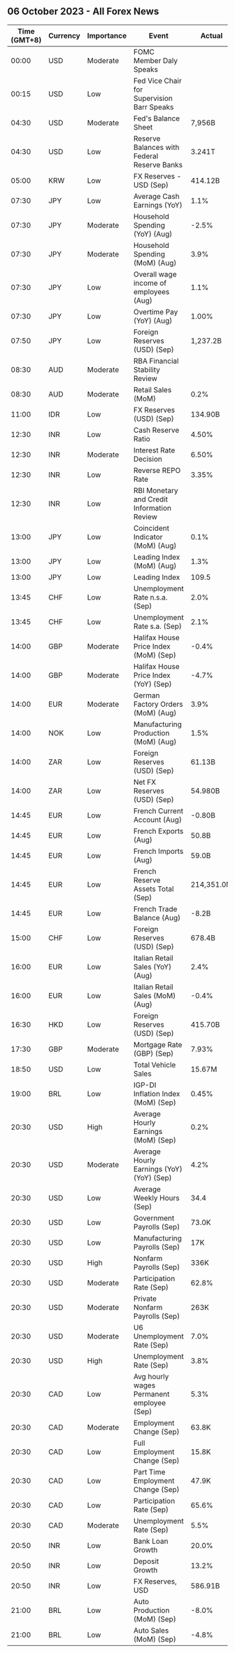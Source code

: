 ## 06 October 2023 - All Forex News

| Time (GMT+8) | Currency | Importance | Event | Actual | Forecast | Previous |
|------|----------|------------|-------|--------|----------|----------|
| 00:00 | USD | Moderate | FOMC Member Daly Speaks |  |  |  |
| 00:15 | USD | Low | Fed Vice Chair for Supervision Barr Speaks |  |  |  |
| 04:30 | USD | Moderate | Fed's Balance Sheet | 7,956B |  | 8,002B |
| 04:30 | USD | Low | Reserve Balances with Federal Reserve Banks | 3.241T |  | 3.168T |
| 05:00 | KRW | Low | FX Reserves - USD (Sep) | 414.12B |  | 418.30B |
| 07:30 | JPY | Low | Average Cash Earnings (YoY) | 1.1% | 1.5% | 1.1% |
| 07:30 | JPY | Moderate | Household Spending (YoY) (Aug) | -2.5% | -4.3% | -5.0% |
| 07:30 | JPY | Moderate | Household Spending (MoM) (Aug) | 3.9% | 0.9% | -2.7% |
| 07:30 | JPY | Low | Overall wage income of employees (Aug) | 1.1% |  | 1.1% |
| 07:30 | JPY | Low | Overtime Pay (YoY) (Aug) | 1.00% |  | 0.00% |
| 07:50 | JPY | Low | Foreign Reserves (USD) (Sep) | 1,237.2B |  | 1,251.2B |
| 08:30 | AUD | Moderate | RBA Financial Stability Review |  |  |  |
| 08:30 | AUD | Moderate | Retail Sales (MoM) | 0.2% | 0.2% | 0.5% |
| 11:00 | IDR | Low | FX Reserves (USD) (Sep) | 134.90B |  | 137.10B |
| 12:30 | INR | Low | Cash Reserve Ratio | 4.50% | 4.50% | 4.50% |
| 12:30 | INR | Moderate | Interest Rate Decision | 6.50% | 6.50% | 6.50% |
| 12:30 | INR | Low | Reverse REPO Rate | 3.35% |  | 3.35% |
| 12:30 | INR | Low | RBI Monetary and Credit Information Review |  |  |  |
| 13:00 | JPY | Low | Coincident Indicator (MoM) (Aug) | 0.1% |  | -1.4% |
| 13:00 | JPY | Low | Leading Index (MoM) (Aug) | 1.3% |  | -0.6% |
| 13:00 | JPY | Low | Leading Index | 109.5 | 109.0 | 108.2 |
| 13:45 | CHF | Low | Unemployment Rate n.s.a. (Sep) | 2.0% |  | 2.0% |
| 13:45 | CHF | Low | Unemployment Rate s.a. (Sep) | 2.1% | 2.1% | 2.1% |
| 14:00 | GBP | Moderate | Halifax House Price Index (MoM) (Sep) | -0.4% | -0.8% | -1.8% |
| 14:00 | GBP | Moderate | Halifax House Price Index (YoY) (Sep) | -4.7% |  | -4.5% |
| 14:00 | EUR | Moderate | German Factory Orders (MoM) (Aug) | 3.9% | 1.8% | -11.3% |
| 14:00 | NOK | Low | Manufacturing Production (MoM) (Aug) | 1.5% |  | -1.3% |
| 14:00 | ZAR | Low | Foreign Reserves (USD) (Sep) | 61.13B |  | 62.00B |
| 14:00 | ZAR | Low | Net FX Reserves (USD) (Sep) | 54.980B |  | 55.444B |
| 14:45 | EUR | Low | French Current Account (Aug) | -0.80B |  | -1.80B |
| 14:45 | EUR | Low | French Exports (Aug) | 50.8B |  | 52.6B |
| 14:45 | EUR | Low | French Imports (Aug) | 59.0B |  | 60.7B |
| 14:45 | EUR | Low | French Reserve Assets Total (Sep) | 214,351.0M |  | 215,995.0M |
| 14:45 | EUR | Low | French Trade Balance (Aug) | -8.2B | -8.9B | -8.1B |
| 15:00 | CHF | Low | Foreign Reserves (USD) (Sep) | 678.4B |  | 694.0B |
| 16:00 | EUR | Low | Italian Retail Sales (YoY) (Aug) | 2.4% |  | 2.8% |
| 16:00 | EUR | Low | Italian Retail Sales (MoM) (Aug) | -0.4% | 0.0% | 0.4% |
| 16:30 | HKD | Low | Foreign Reserves (USD) (Sep) | 415.70B |  | 418.40B |
| 17:30 | GBP | Moderate | Mortgage Rate (GBP) (Sep) | 7.93% |  | 7.85% |
| 18:50 | USD | Low | Total Vehicle Sales | 15.67M |  | 15.33M |
| 19:00 | BRL | Low | IGP-DI Inflation Index (MoM) (Sep) | 0.45% |  | 0.05% |
| 20:30 | USD | High | Average Hourly Earnings (MoM) (Sep) | 0.2% | 0.3% | 0.2% |
| 20:30 | USD | Moderate | Average Hourly Earnings (YoY) (YoY) (Sep) | 4.2% | 4.3% | 4.3% |
| 20:30 | USD | Low | Average Weekly Hours (Sep) | 34.4 | 34.4 | 34.4 |
| 20:30 | USD | Low | Government Payrolls (Sep) | 73.0K |  | 50.0K |
| 20:30 | USD | Low | Manufacturing Payrolls (Sep) | 17K | 5K | 11K |
| 20:30 | USD | High | Nonfarm Payrolls (Sep) | 336K | 170K | 227K |
| 20:30 | USD | Moderate | Participation Rate (Sep) | 62.8% |  | 62.8% |
| 20:30 | USD | Moderate | Private Nonfarm Payrolls (Sep) | 263K | 160K | 177K |
| 20:30 | USD | Moderate | U6 Unemployment Rate (Sep) | 7.0% |  | 7.1% |
| 20:30 | USD | High | Unemployment Rate (Sep) | 3.8% | 3.7% | 3.8% |
| 20:30 | CAD | Low | Avg hourly wages Permanent employee (Sep) | 5.3% |  | 5.2% |
| 20:30 | CAD | Moderate | Employment Change (Sep) | 63.8K | 20.0K | 39.9K |
| 20:30 | CAD | Low | Full Employment Change (Sep) | 15.8K |  | 32.2K |
| 20:30 | CAD | Low | Part Time Employment Change (Sep) | 47.9K |  | 7.8K |
| 20:30 | CAD | Low | Participation Rate (Sep) | 65.6% |  | 65.5% |
| 20:30 | CAD | Moderate | Unemployment Rate (Sep) | 5.5% | 5.6% | 5.5% |
| 20:50 | INR | Low | Bank Loan Growth | 20.0% |  | 19.8% |
| 20:50 | INR | Low | Deposit Growth | 13.2% |  | 13.6% |
| 20:50 | INR | Low | FX Reserves, USD | 586.91B |  | 590.70B |
| 21:00 | BRL | Low | Auto Production (MoM) (Sep) | -8.0% |  | 24.0% |
| 21:00 | BRL | Low | Auto Sales (MoM) (Sep) | -4.8% |  | -7.9% |
